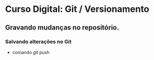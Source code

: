 # Curso Digital: Git / Versionamento

## Gravando mudanças no repositório.

### Salvando alterações no Git

* comando git push

